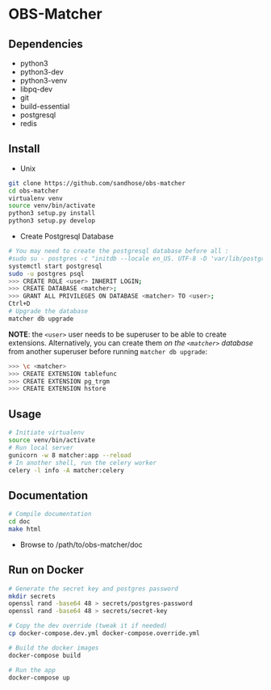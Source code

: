 OBS-Matcher
===========

Dependencies
------------
* python3
* python3-dev
* python3-venv
* libpq-dev
* git
* build-essential
* postgresql
* redis

Install
-------

* Unix
```bash
git clone https://github.com/sandhose/obs-matcher
cd obs-matcher
virtualenv venv
source venv/bin/activate
python3 setup.py install
python3 setup.py develop
```

* Create Postgresql Database
```bash
# You may need to create the postgresql database before all :
#sudo su - postgres -c "initdb --locale en_US. UTF-8 -D 'var/lib/postgres/data'"
systemctl start postgresql
sudo -u postgres psql
>>> CREATE ROLE <user> INHERIT LOGIN;
>>> CREATE DATABASE <matcher>;
>>> GRANT ALL PRIVILEGES ON DATABASE <matcher> TO <user>;
Ctrl+D
# Upgrade the database
matcher db upgrade
```

**NOTE**: the `<user>` user needs to be superuser to be able to create extensions. Alternatively, you can create them *on the `<matcher>` database* from another superuser before running `matcher db upgrade`:
```bash
>>> \c <matcher>
>>> CREATE EXTENSION tablefunc
>>> CREATE EXTENSION pg_trgm
>>> CREATE EXTENSION hstore
```

Usage
-----

```bash
# Initiate virtualenv
source venv/bin/activate
# Run local server
gunicorn -w 8 matcher:app --reload
# In another shell, run the celery worker
celery -l info -A matcher:celery
```

Documentation
-------------

```bash
# Compile documentation
cd doc
make html
```
* Browse to /path/to/obs-matcher/doc

Run on Docker
-------------

```bash
# Generate the secret key and postgres password
mkdir secrets
openssl rand -base64 48 > secrets/postgres-password
openssl rand -base64 48 > secrets/secret-key

# Copy the dev override (tweak it if needed)
cp docker-compose.dev.yml docker-compose.override.yml

# Build the docker images
docker-compose build

# Run the app
docker-compose up
```
